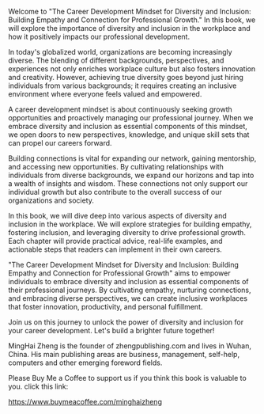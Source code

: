 

Welcome to "The Career Development Mindset for Diversity and Inclusion: Building Empathy and Connection for Professional Growth." In this book, we will explore the importance of diversity and inclusion in the workplace and how it positively impacts our professional development.

In today's globalized world, organizations are becoming increasingly diverse. The blending of different backgrounds, perspectives, and experiences not only enriches workplace culture but also fosters innovation and creativity. However, achieving true diversity goes beyond just hiring individuals from various backgrounds; it requires creating an inclusive environment where everyone feels valued and empowered.

A career development mindset is about continuously seeking growth opportunities and proactively managing our professional journey. When we embrace diversity and inclusion as essential components of this mindset, we open doors to new perspectives, knowledge, and unique skill sets that can propel our careers forward.

Building connections is vital for expanding our network, gaining mentorship, and accessing new opportunities. By cultivating relationships with individuals from diverse backgrounds, we expand our horizons and tap into a wealth of insights and wisdom. These connections not only support our individual growth but also contribute to the overall success of our organizations and society.

In this book, we will dive deep into various aspects of diversity and inclusion in the workplace. We will explore strategies for building empathy, fostering inclusion, and leveraging diversity to drive professional growth. Each chapter will provide practical advice, real-life examples, and actionable steps that readers can implement in their own careers.

"The Career Development Mindset for Diversity and Inclusion: Building Empathy and Connection for Professional Growth" aims to empower individuals to embrace diversity and inclusion as essential components of their professional journeys. By cultivating empathy, nurturing connections, and embracing diverse perspectives, we can create inclusive workplaces that foster innovation, productivity, and personal fulfillment.

Join us on this journey to unlock the power of diversity and inclusion for your career development. Let's build a brighter future together!

MingHai Zheng is the founder of zhengpublishing.com and lives in Wuhan, China. His main publishing areas are business, management, self-help, computers and other emerging foreword fields.

Please Buy Me a Coffee to support us if you think this book is valuable to you. click this link:

https://www.buymeacoffee.com/minghaizheng
